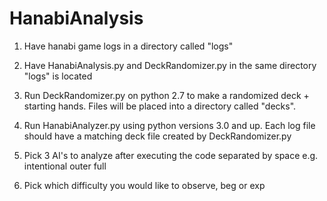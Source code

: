 # HanabiAnalysis
1. Have hanabi game logs in a directory called "logs"

2. Have HanabiAnalysis.py and DeckRandomizer.py in the same directory "logs" is located

2. Run DeckRandomizer.py on python 2.7 to make a randomized deck + starting hands. Files will be placed into a directory called "decks".

3. Run HanabiAnalyzer.py using python versions 3.0 and up. Each log file should have a matching deck file created by DeckRandomizer.py

4. Pick 3 AI's to analyze after executing the code separated by space e.g. intentional outer full

5. Pick which difficulty you would like to observe, beg or exp
